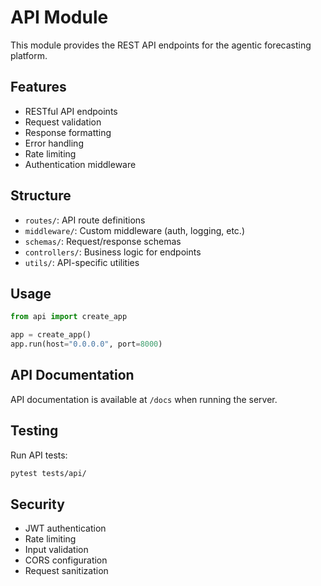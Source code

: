 # API Module

This module provides the REST API endpoints for the agentic forecasting platform.

## Features

- RESTful API endpoints
- Request validation
- Response formatting
- Error handling
- Rate limiting
- Authentication middleware

## Structure

- `routes/`: API route definitions
- `middleware/`: Custom middleware (auth, logging, etc.)
- `schemas/`: Request/response schemas
- `controllers/`: Business logic for endpoints
- `utils/`: API-specific utilities

## Usage

```python
from api import create_app

app = create_app()
app.run(host="0.0.0.0", port=8000)
```

## API Documentation

API documentation is available at `/docs` when running the server.

## Testing

Run API tests:
```bash
pytest tests/api/
```

## Security

- JWT authentication
- Rate limiting
- Input validation
- CORS configuration
- Request sanitization 
